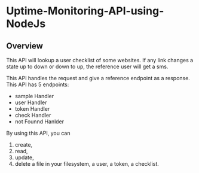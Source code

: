 # Uptime-Monitoring-API-using-NodeJs

## Overview 
This API will lookup a user checklist of some websites. If any link changes a state up to down or down to up, the reference user will get a sms.

This API handles the request and give a reference endpoint as a response. This API has 5 endpoints:
* sample Handler
* user Handler
* token Handler
* check Handler
* not Founnd Hanlder 

By using this API, you  can 
1. create, 
2. read, 
3. update, 
4. delete 
a file in your filesystem, a user, a token, a checklist.

